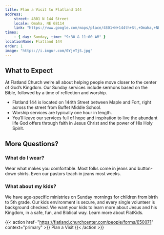```yaml
---
title: Plan a Visit to Flatland 144
address:
    street: 4801 N 144 Street
    locale: Omaha, NE 68114
    link: "https://www.google.com/maps/place/4801+N+144th+St,+Omaha,+NE+68116/data=!4m2!3m1!1s0x8793edc40dfb7771:0x2f8ed43ac33696f?sa=X&ved=2ahUKEwjU0oSjn5zrAhUFWs0KHS2TAaIQ8gEwAHoECGUQAQ"
times:
    - { day: Sunday, time: "9:30 & 11:00 AM" }
locationName: Flatland 144
order: 1
image: "https://i.imgur.com/0YjvTjS.jpg"
---
```


## What to Expect

At Flatland Church we’re all about helping people move closer to the center of God’s Kingdom. Our Sunday services include sermons based on the Bible, followed by a time of reflection and worship.

- Flatland 144 is located on 144th Street between Maple and Fort, right across the street from Buffet Middle School.
- Worship services are typically one hour in length.
- You’ll leave our services full of hope and inspiration to live the abundant life God offers through faith in Jesus Christ and the power of His Holy Spirit.

## More Questions?

### What do I wear?

Wear what makes you comfortable. Most folks come in jeans and button-down shirts. Even our pastors teach in jeans most weeks.

### What about my kids?

We have age-specific ministries on Sunday mornings for children from birth to 5th grade. Our kids environment is secure, and every single volunteer is background checked. We want your kids to learn more about Jesus and his Kingdom, in a safe, fun, and Biblical way. Learn more about FlatKids.

{{< action href="https://flatland.churchcenter.com/people/forms/650071" context="primary" >}}
Plan a Visit
{{< /action >}}
